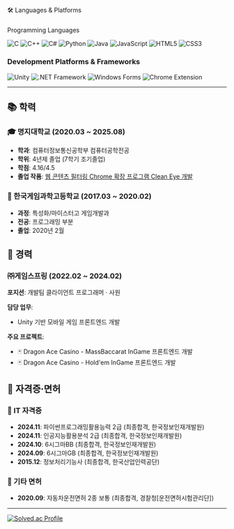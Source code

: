 ##
🛠️ Languages & Platforms
###
Programming Languages
<p align="left">
  <img src="https://img.shields.io/badge/C-00599C?style=for-the-badge&logo=c&logoColor=white" alt="C"/>
  <img src="https://img.shields.io/badge/C%2B%2B-00599C?style=for-the-badge&logo=c%2B%2B&logoColor=white" alt="C++"/>
  <img src="https://img.shields.io/badge/C%23-239120?style=for-the-badge&logo=c&logoColor=white" alt="C#"/>
  <img src="https://img.shields.io/badge/Python-3776AB?style=for-the-badge&logo=python&logoColor=white" alt="Python"/>
  <img src="https://img.shields.io/badge/Java-ED8B00?style=for-the-badge&logo=openjdk&logoColor=white" alt="Java"/>
  <img src="https://img.shields.io/badge/JavaScript-F7DF1E?style=for-the-badge&logo=javascript&logoColor=black" alt="JavaScript"/>
  <img src="https://img.shields.io/badge/HTML5-E34F26?style=for-the-badge&logo=html5&logoColor=white" alt="HTML5"/>
  <img src="https://img.shields.io/badge/CSS3-1572B6?style=for-the-badge&logo=css3&logoColor=white" alt="CSS3"/>
</p>

### Development Platforms & Frameworks
<p align="left">
  <img src="https://img.shields.io/badge/Unity-100000?style=for-the-badge&logo=unity&logoColor=white" alt="Unity"/>
  <img src="https://img.shields.io/badge/.NET%20Framework-512BD4?style=for-the-badge&logo=.net&logoColor=white" alt=".NET Framework"/>
  <img src="https://img.shields.io/badge/Windows%20Forms-0078D4?style=for-the-badge&logoColor=white" alt="Windows Forms"/>
  <img src="https://img.shields.io/badge/Chrome%20Extension-4285F4?style=for-the-badge&logo=googlechrome&logoColor=white" alt="Chrome Extension"/>
</p>

---
## 📚 학력
### 🎓 명지대학교 (2020.03 ~ 2025.08)
- **학과**: 컴퓨터정보통신공학부 컴퓨터공학전공
- **학위**: 4년제 졸업 (7학기 조기졸업)
- **학점**: 4.16/4.5
- **졸업 작품**: [웹 콘텐츠 필터링 Chrome 확장 프로그램 Clean Eye 개발](https://youtu.be/Xt6dk59f7CY?si=DfPflGK2p58soOIH)

### 🏫 한국게임과학고등학교 (2017.03 ~ 2020.02)
- **과정**: 특성화/마이스터고 게임개발과
- **전공**: 프로그래밍 부분
- **졸업**: 2020년 2월

## 💼 경력
### ㈜게임스프링 (2022.02 ~ 2024.02)
**포지션**: 개발팀 클라이언트 프로그래머 · 사원

**담당 업무**:
- Unity 기반 모바일 게임 프론트엔드 개발

**주요 프로젝트**:
- 🃏 Dragon Ace Casino - MassBaccarat InGame 프론트엔드 개발
- 🃏 Dragon Ace Casino - Hold'em InGame 프론트엔드 개발

## 📜 자격증·면허
### 🎯 IT 자격증
- **2024.11**: 파이썬프로그래밍활용능력 2급 (최종합격, 한국정보인재개발원)
- **2024.11**: 인공지능활용분석 2급 (최종합격, 한국정보인재개발원)
- **2024.10**: 6시그마BB (최종합격, 한국정보인재개발원)
- **2024.09**: 6시그마GB (최종합격, 한국정보인재개발원)
- **2015.12**: 정보처리기능사 (최종합격, 한국산업인력공단)

### 🚗 기타 면허
- **2020.09**: 자동차운전면허 2종 보통 (최종합격, 경찰청[운전면허시험관리단])

---
[![Solved.ac Profile](http://mazassumnida.wtf/api/v2/generate_badge?boj=pepe6500)](https://solved.ac/pepe6500/)
